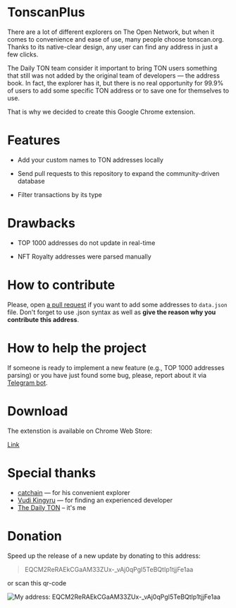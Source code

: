 # TonscanPlus

There are a lot of different explorers on The Open Network, but when it comes to convenience and ease of use, many people choose tonscan.org. Thanks to its native-clear design, any user can find any address in just a few clicks.

The Daily TON team consider it important to bring TON users something that still was not added by the original team of developers — the address book. In fact, the explorer has it, but there is no real opportunity for 99.9% of users to add some specific TON address or to save one for themselves to use.

That is why we decided to create this Google Chrome extension.

# Features

- Add your custom names to TON addresses locally

- Send pull requests to this repository to expand the community-driven database

- Filter transactions by its type

# Drawbacks

- TOP 1000 addresses do not update in real-time

- NFT Royalty addresses were parsed manually

# How to contribute

Please, open [a pull request](https://github.com/menschee/tonscanplus/pulls) if you want to add some addresses to `data.json` file. Don't forget to use .json syntax as well as **give the reason why you contribute this address**.

# How to help the project

If someone is ready to implement a new feature (e.g., TOP 1000 addresses parsing) or you have just found some bug, please, report about it via [Telegram bot](https://t.me/thedailytonbot).


# Download

The extenstion is available on Chrome Web Store:

[Link](https://chrome.google.com/webstore/detail/tonscan%20/egonpnmjojlaogggbjklkbkflgipljpd?hl=en&authuser=0)

# Special thanks

- [catchain](https://github.com/catchain) — for his convenient explorer
- [Vudi Kingyru](https://t.me/investkingyru) — for finding an experienced developer
- [The Daily TON](https://t.me/thedailyton) – it's me

# Donation

Speed up the release of a new update by donating to this address: 
>EQCM2ReRAEkCGaAM33ZUx-_vAj0qPgI5TeBQtIp1tjjFe1aa

or scan this qr-code

![My address: EQCM2ReRAEkCGaAM33ZUx-_vAj0qPgI5TeBQtIp1tjjFe1aa](https://raw.githubusercontent.com/menschee/tonscanplus/main/qr.png)
